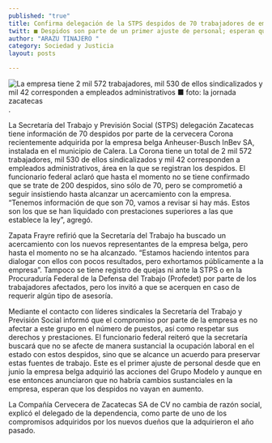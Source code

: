 ```yaml
---
published: "true"
title: Confirma delegación de la STPS despidos de 70 trabajadores de empresa cervecera
twitt: ■ Despidos son parte de un primer ajuste de personal; esperan que no aumenten
author: "ARAZU TINAJERO "
category: Sociedad y Justicia
layout: posts

---
```


![La empresa tiene 2 mil 572 trabajadores, mil 530 de ellos sindicalizados y mil 42 corresponden a empleados administrativos ■ foto: la jornada zacatecas](http://i.imgur.com/IhNAoDtm.jpg).

La Secretaría del Trabajo y Previsión Social (STPS) delegación Zacatecas tiene información de 70 despidos por parte de la cervecera Corona recientemente adquirida por la empresa belga Anheuser-Busch InBev SA, instalada en el municipio de Calera.
La Corona tiene un total de 2 mil 572 trabajadores, mil 530 de ellos sindicalizados y mil 42 corresponden a empleados administrativos, área en la que se registran los despidos.
El funcionario federal aclaró que hasta el momento no se tiene confirmado que se trate de 200 despidos, sino sólo de 70, pero se comprometió a seguir insistiendo hasta alcanzar un acercamiento con la empresa.
“Tenemos información de que son 70, vamos a revisar si hay más. Estos son los que se han liquidado con prestaciones superiores a las que establece la ley”, agregó.

Zapata Frayre refirió que la Secretaría del Trabajo ha buscado un acercamiento con los nuevos representantes de la empresa belga, pero hasta el momento no se ha alcanzado. “Estamos haciendo intentos para dialogar con ellos con pocos resultados, pero exhortamos públicamente a la empresa”.
Tampoco se tiene registro de quejas ni ante la STPS o en la Procuraduría Federal de la Defensa del Trabajo (Profedet) por parte de los trabajadores afectados, pero los invitó a que se acerquen en caso de requerir algún tipo de asesoría.

Mediante el contacto con líderes sindicales la Secretaría del Trabajo y Previsión Social informó que el compromiso por parte de la empresa es no afectar a este grupo en el número de puestos, así como respetar sus derechos y prestaciones.
El funcionario federal reiteró que la secretaría buscará que no se afecte de manera sustancial la ocupación laboral en el estado con estos despidos, sino que se alcance un acuerdo para preservar estas fuentes de trabajo.
Este es el primer ajuste de personal desde que en junio la empresa belga adquirió las acciones del Grupo Modelo y aunque en ese entonces anunciaron que no habría cambios sustanciales en la empresa, esperan que los despidos no vayan en aumento.

La Compañía Cervecera de Zacatecas SA de CV no cambia de razón social, explicó el delegado de la dependencia, como parte de uno de los compromisos adquiridos por los nuevos dueños que la adquirieron el año pasado.
